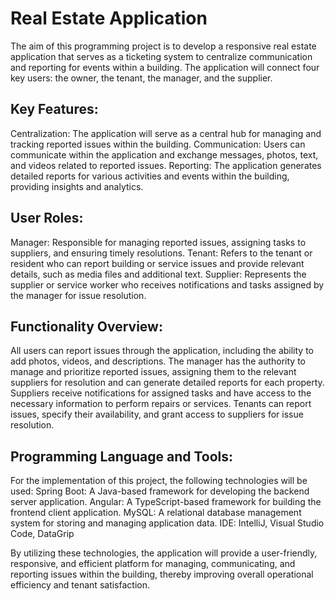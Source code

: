 # Real Estate Application
 
The aim of this programming project is to develop a responsive real estate application that serves as a ticketing system to centralize communication and reporting for events within a building. The application will connect four key users: the owner, the tenant, the manager, and the supplier.

## Key Features:
Centralization: The application will serve as a central hub for managing and tracking reported issues within the building.
Communication: Users can communicate within the application and exchange messages, photos, text, and videos related to reported issues.
Reporting: The application generates detailed reports for various activities and events within the building, providing insights and analytics.

## User Roles:
Manager: Responsible for managing reported issues, assigning tasks to suppliers, and ensuring timely resolutions.
Tenant: Refers to the tenant or resident who can report building or service issues and provide relevant details, such as media files and additional text.
Supplier: Represents the supplier or service worker who receives notifications and tasks assigned by the manager for issue resolution.

## Functionality Overview:
All users can report issues through the application, including the ability to add photos, videos, and descriptions.
The manager has the authority to manage and prioritize reported issues, assigning them to the relevant suppliers for resolution and can generate detailed reports for each property.
Suppliers receive notifications for assigned tasks and have access to the necessary information to perform repairs or services.
Tenants can report issues, specify their availability, and grant access to suppliers for issue resolution.

## Programming Language and Tools:

For the implementation of this project, the following technologies will be used:
Spring Boot: A Java-based framework for developing the backend server application.
Angular: A TypeScript-based framework for building the frontend client application.
MySQL: A relational database management system for storing and managing application data.
IDE: IntelliJ, Visual Studio Code, DataGrip

By utilizing these technologies, the application will provide a user-friendly, responsive, and efficient platform for managing, communicating, and reporting issues within the building, thereby improving overall operational efficiency and tenant satisfaction.
